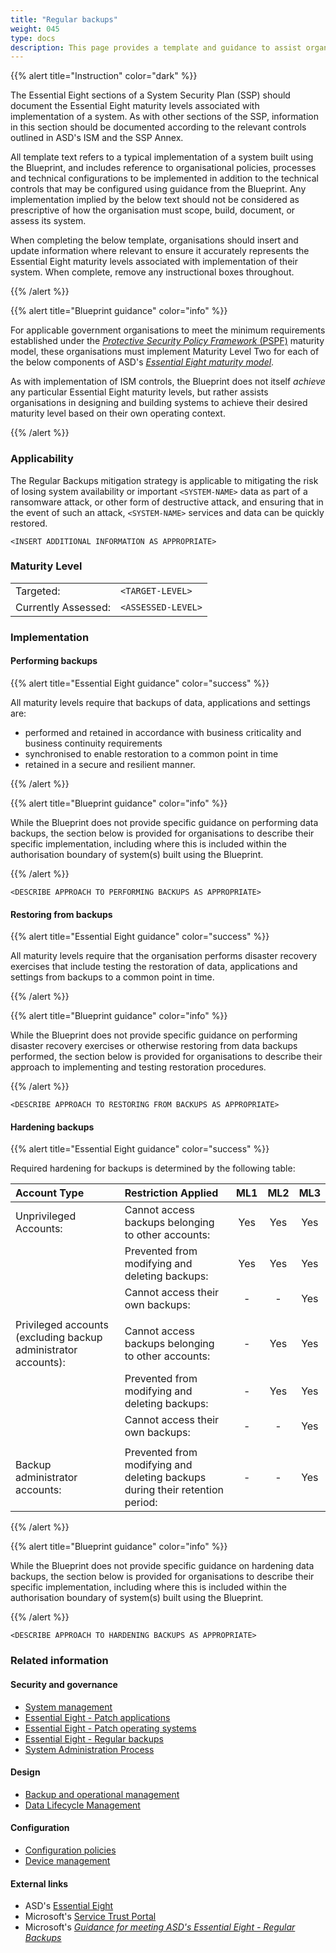 ```yaml
---
title: "Regular backups"
weight: 045
type: docs
description: This page provides a template and guidance to assist organisations in documenting their approach to regular backups, as per the Essential Eight maturity model, associated with their system(s) built on ASD's Blueprint for Secure Cloud.
---
```


{{% alert title="Instruction" color="dark" %}}

The Essential Eight sections of a System Security Plan (SSP) should document the Essential Eight maturity levels associated with implementation of a system. As with other sections of the SSP, information in this section should be documented according to the relevant controls outlined in ASD's ISM and the SSP Annex.

All template text refers to a typical implementation of a system built using the Blueprint, and includes reference to organisational policies, processes and technical configurations to be implemented in addition to the technical controls that may be configured using guidance from the Blueprint. Any implementation implied by the below text should not be considered as prescriptive of how the organisation must scope, build, document, or assess its system.

When completing the below template, organisations should insert and update information where relevant to ensure it accurately represents the Essential Eight maturity levels associated with implementation of their system. When complete, remove any instructional boxes throughout.

{{% /alert %}}

{{% alert title="Blueprint guidance" color="info" %}}

For applicable government organisations to meet the minimum requirements established under the [_Protective Security Policy Framework_ (PSPF)](https://www.protectivesecurity.gov.au) maturity model, these organisations must implement Maturity Level Two for each of the below components of ASD's [_Essential Eight maturity model_](https://www.cyber.gov.au/resources-business-and-government/essential-cyber-security/essential-eight).

As with implementation of ISM controls, the Blueprint does not itself _achieve_ any particular Essential Eight maturity levels, but rather assists organisations in designing and building systems to achieve their desired maturity level based on their own operating context.

{{% /alert %}}

### Applicability

The Regular Backups mitigation strategy is applicable to mitigating the risk of losing system availability or important `<SYSTEM-NAME>` data as part of a ransomware attack, or other form of destructive attack, and ensuring that in the event of such an attack, `<SYSTEM-NAME>` services and data can be quickly restored.

`<INSERT ADDITIONAL INFORMATION AS APPROPRIATE>`

### Maturity Level

|                     |                    |
| :------------------ | ------------------ |
| Targeted:           | `<TARGET-LEVEL>`   |
| Currently Assessed: | `<ASSESSED-LEVEL>` |

### Implementation

#### Performing backups

{{% alert title="Essential Eight guidance" color="success" %}}

All maturity levels require that backups of data, applications and settings are:

- performed and retained in accordance with business criticality and business continuity requirements
- synchronised to enable restoration to a common point in time
- retained in a secure and resilient manner.

{{% /alert %}}

{{% alert title="Blueprint guidance" color="info" %}}

While the Blueprint does not provide specific guidance on performing data backups, the section below is provided for organisations to describe their specific implementation, including where this is included within the authorisation boundary of system(s) built using the Blueprint.

{{% /alert %}}

`<DESCRIBE APPROACH TO PERFORMING BACKUPS AS APPROPRIATE>`

#### Restoring from backups

{{% alert title="Essential Eight guidance" color="success" %}}

All maturity levels require that the organisation performs disaster recovery exercises that include testing the restoration of data, applications and settings from backups to a common point in time.

{{% /alert %}}

{{% alert title="Blueprint guidance" color="info" %}}

While the Blueprint does not provide specific guidance on performing disaster recovery exercises or otherwise restoring from data backups performed, the section below is provided for organisations to describe their approach to implementing and testing restoration procedures.

{{% /alert %}}

`<DESCRIBE APPROACH TO RESTORING FROM BACKUPS AS APPROPRIATE>`

#### Hardening backups

{{% alert title="Essential Eight guidance" color="success" %}}

Required hardening for backups is determined by the following table:

<div class="no-band-table">

| Account Type                                                   | Restriction Applied                                                          | ML1 | ML2 | ML3 |
| :------------------------------------------------------------- | :--------------------------------------------------------------------------- | :-: | :-: | :-: |
| Unprivileged Accounts:                                         | Cannot access backups belonging to other accounts:                           | Yes | Yes | Yes |
|                                                                | Prevented from modifying and deleting backups:                               | Yes | Yes | Yes |
|                                                                | Cannot access their own backups:                                             |  -  |  -  | Yes |
|                                                                |                                                                              |     |     |     |
| Privileged accounts (excluding backup administrator accounts): | Cannot access backups belonging to other accounts:                           |  -  | Yes | Yes |
|                                                                | Prevented from modifying and deleting backups:                               |  -  | Yes | Yes |
|                                                                | Cannot access their own backups:                                             |  -  |  -  | Yes |
|                                                                |                                                                              |     |     |     |
| Backup administrator accounts:                                 | Prevented from modifying and deleting backups during their retention period: |  -  |  -  | Yes |

</div>

{{% /alert %}}

{{% alert title="Blueprint guidance" color="info" %}}

While the Blueprint does not provide specific guidance on hardening data backups, the section below is provided for organisations to describe their specific implementation, including where this is included within the authorisation boundary of system(s) built using the Blueprint.

{{% /alert %}}

`<DESCRIBE APPROACH TO HARDENING BACKUPS AS APPROPRIATE>`

### Related information

#### Security and governance

- [System management](/security-and-governance/system-security-plan/system-management)
- [Essential Eight - Patch applications](/security-and-governance/essential-eight/patch-applications)
- [Essential Eight - Patch operating systems](/security-and-governance/essential-eight/patch-os)
- [Essential Eight - Regular backups](/security-and-governance/essential-eight/regular-backups)
- [System Administration Process](/security-and-governance/general-documentation)

#### Design

- [Backup and operational management](/design/platform/backup)
- [Data Lifecycle Management](/design/shared-services/purview/data-lifecycle-management)

#### Configuration

- [Configuration policies](/configuration/intune/devices/configuration-policies)
- [Device management](/configuration/defender/settings/endpoints/device-management)

#### External links

- ASD's [Essential Eight](https://www.cyber.gov.au/resources-business-and-government/essential-cyber-security/essential-eight)
- Microsoft's [Service Trust Portal](https://servicetrust.microsoft.com)
- Microsoft's [_Guidance for meeting ASD's Essential Eight - Regular Backups_](https://learn.microsoft.com/en-au/compliance/anz/e8-backups)
